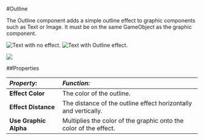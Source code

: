 #Outline

The Outline component adds a simple outline effect to graphic components such as Text or Image. It must be on the same GameObject as the graphic component.

![Text with no effect.](../uploads/Main/UI_TextExample.png)
![Text with Outline effect.](../uploads/Main/UI_OutlineExample.png)

![](../uploads/Main/UI_OutlineInspector.png)

##Properties

|**_Property:_** |**_Function:_** |
|:---|:---|
|__Effect Color__ | The color of the outline. |
|__Effect Distance__ | The distance of the outline effect horizontally and vertically. |
|__Use Graphic Alpha__ | Multiplies the color of the graphic onto the color of the effect. |

